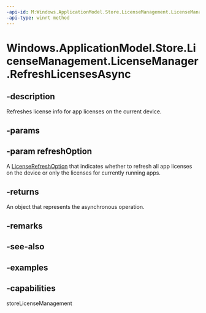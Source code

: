 ```yaml
---
-api-id: M:Windows.ApplicationModel.Store.LicenseManagement.LicenseManager.RefreshLicensesAsync(Windows.ApplicationModel.Store.LicenseManagement.LicenseRefreshOption)
-api-type: winrt method
---
```


<!-- Method syntax.
public IAsyncAction LicenseManager.RefreshLicensesAsync(LicenseRefreshOption refreshOption)
-->

# Windows.ApplicationModel.Store.LicenseManagement.LicenseManager.RefreshLicensesAsync

## -description
Refreshes license info for app licenses on the current device.

## -params

## -param refreshOption
A [LicenseRefreshOption](licenserefreshoption.md) that indicates whether to refresh all app licenses on the device or only the licenses for currently running apps.

## -returns
An object that represents the asynchronous operation.

## -remarks

## -see-also

## -examples

## -capabilities
storeLicenseManagement
